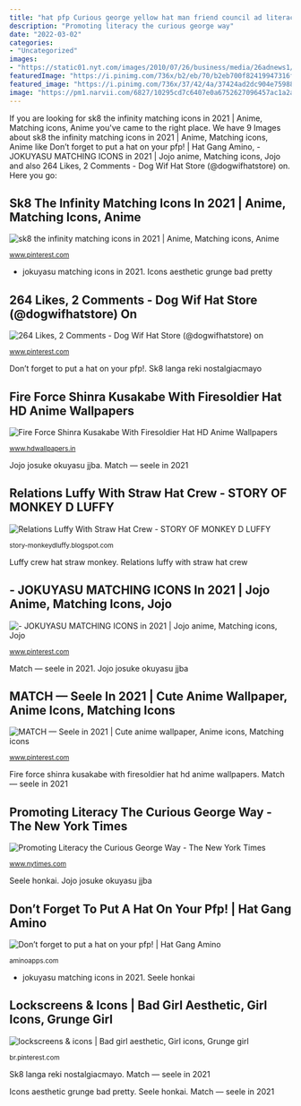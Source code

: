 ```yaml
---
title: "hat pfp Curious george yellow hat man friend council ad literacy promoting way"
description: "Promoting literacy the curious george way"
date: "2022-03-02"
categories:
- "Uncategorized"
images:
- "https://static01.nyt.com/images/2010/07/26/business/media/26adnews1/26adnews1-jumbo.jpg"
featuredImage: "https://i.pinimg.com/736x/b2/eb/70/b2eb700f82419947316f531a67adde3f.jpg"
featured_image: "https://i.pinimg.com/736x/37/42/4a/37424ad2dc904e75988a5f4d68578ea6.jpg"
image: "https://pm1.narvii.com/6827/10295cd7c6407e0a6752627096457ac1a2aeb39dv2_hq.jpg"
---
```


If you are looking for sk8 the infinity matching icons in 2021 | Anime, Matching icons, Anime you've came to the right place. We have 9 Images about sk8 the infinity matching icons in 2021 | Anime, Matching icons, Anime like Don’t forget to put a hat on your pfp! | Hat Gang Amino, - JOKUYASU MATCHING ICONS in 2021 | Jojo anime, Matching icons, Jojo and also 264 Likes, 2 Comments - Dog Wif Hat Store (@dogwifhatstore) on. Here you go:

## Sk8 The Infinity Matching Icons In 2021 | Anime, Matching Icons, Anime

![sk8 the infinity matching icons in 2021 | Anime, Matching icons, Anime](https://i.pinimg.com/736x/37/42/4a/37424ad2dc904e75988a5f4d68578ea6.jpg "Jojo josuke okuyasu jjba")

<small>www.pinterest.com</small>

- jokuyasu matching icons in 2021. Icons aesthetic grunge bad pretty

## 264 Likes, 2 Comments - Dog Wif Hat Store (@dogwifhatstore) On

![264 Likes, 2 Comments - Dog Wif Hat Store (@dogwifhatstore) on](https://i.pinimg.com/736x/dc/70/f8/dc70f8b3937a730a1e6c64cd4c6fdaf2.jpg "Sk8 langa reki nostalgiacmayo")

<small>www.pinterest.com</small>

Don’t forget to put a hat on your pfp!. Sk8 langa reki nostalgiacmayo

## Fire Force Shinra Kusakabe With Firesoldier Hat HD Anime Wallpapers

![Fire Force Shinra Kusakabe With Firesoldier Hat HD Anime Wallpapers](https://www.hdwallpapers.in/download/fire_force_shinra_kusakabe_with_firesoldier_hat_hd_anime-1920x1080.jpg "264 likes, 2 comments")

<small>www.hdwallpapers.in</small>

Jojo josuke okuyasu jjba. Match — seele in 2021

## Relations Luffy With Straw Hat Crew - STORY OF MONKEY D LUFFY

![Relations Luffy With Straw Hat Crew - STORY OF MONKEY D LUFFY](http://2.bp.blogspot.com/-OH_PjGq3qJU/UNLMbbcMvBI/AAAAAAAAAO0/uqayTKdXcoE/w1200-h630-p-k-no-nu/relationship-luffy-with-all-crew.jpg "Fire force shinra anime 4k kusakabe hat wallpapers 1080 1920 resolutions 1366 1280 hdwallpapers apple")

<small>story-monkeydluffy.blogspot.com</small>

Luffy crew hat straw monkey. Relations luffy with straw hat crew

## - JOKUYASU MATCHING ICONS In 2021 | Jojo Anime, Matching Icons, Jojo

![- JOKUYASU MATCHING ICONS in 2021 | Jojo anime, Matching icons, Jojo](https://i.pinimg.com/736x/ba/2a/59/ba2a59005d04a7547b25bbe0c6195609.jpg "Lockscreens &amp; icons")

<small>www.pinterest.com</small>

Match — seele in 2021. Jojo josuke okuyasu jjba

## MATCH — Seele In 2021 | Cute Anime Wallpaper, Anime Icons, Matching Icons

![MATCH — Seele in 2021 | Cute anime wallpaper, Anime icons, Matching icons](https://i.pinimg.com/736x/3f/3b/73/3f3b73882a5899d7f91cae9aa7bebb43.jpg "Fire force shinra kusakabe with firesoldier hat hd anime wallpapers")

<small>www.pinterest.com</small>

Fire force shinra kusakabe with firesoldier hat hd anime wallpapers. Match — seele in 2021

## Promoting Literacy The Curious George Way - The New York Times

![Promoting Literacy the Curious George Way - The New York Times](https://static01.nyt.com/images/2010/07/26/business/media/26adnews1/26adnews1-jumbo.jpg "Match — seele in 2021")

<small>www.nytimes.com</small>

Seele honkai. Jojo josuke okuyasu jjba

## Don’t Forget To Put A Hat On Your Pfp! | Hat Gang Amino

![Don’t forget to put a hat on your pfp! | Hat Gang Amino](https://pm1.narvii.com/6827/10295cd7c6407e0a6752627096457ac1a2aeb39dv2_hq.jpg "Sk8 langa reki nostalgiacmayo")

<small>aminoapps.com</small>

- jokuyasu matching icons in 2021. Seele honkai

## Lockscreens &amp; Icons | Bad Girl Aesthetic, Girl Icons, Grunge Girl

![lockscreens &amp; icons | Bad girl aesthetic, Girl icons, Grunge girl](https://i.pinimg.com/736x/b2/eb/70/b2eb700f82419947316f531a67adde3f.jpg "Don’t forget to put a hat on your pfp!")

<small>br.pinterest.com</small>

Sk8 langa reki nostalgiacmayo. Match — seele in 2021

Icons aesthetic grunge bad pretty. Seele honkai. Match — seele in 2021

